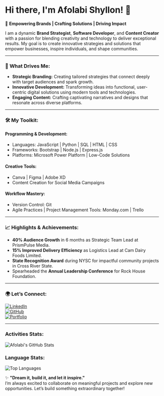 # Hi there, I'm Afolabi Shyllon! 👋  

🚀 **Empowering Brands | Crafting Solutions | Driving Impact**  

I am a dynamic **Brand Strategist**, **Software Developer**, and **Content Creator** with a passion for blending creativity and technology to deliver exceptional results. My goal is to create innovative strategies and solutions that empower businesses, inspire individuals, and shape communities.

---

### 🌟 **What Drives Me:**
- **Strategic Branding:** Creating tailored strategies that connect deeply with target audiences and spark growth.  
- **Innovative Development:** Transforming ideas into functional, user-centric digital solutions using modern tools and technologies.  
- **Engaging Content:** Crafting captivating narratives and designs that resonate across diverse platforms.

---

### 🛠️ **My Toolkit:**
#### **Programming & Development:**  
- Languages: JavaScript | Python | SQL | HTML | CSS  
- Frameworks: Bootstrap | Node.js | Express.js  
- Platforms: Microsoft Power Platform | Low-Code Solutions  

#### **Creative Tools:**  
- Canva | Figma | Adobe XD  
- Content Creation for Social Media Campaigns  

#### **Workflow Mastery:**  
- Version Control: Git  
- Agile Practices | Project Management Tools: Monday.com | Trello  

---

### 📈 **Highlights & Achievements:**  
- **40% Audience Growth** in 6 months as Strategic Team Lead at PrismPulse Media.  
- **15% Improved Delivery Efficiency** as Logistics Lead at Cam Dairy Foods Limited.  
- **State Recognition Award** during NYSC for impactful community projects in Cross River State.  
- Spearheaded the **Annual Leadership Conference** for Rock House Foundation.  

---

### 🌍 **Let’s Connect:**  
[![LinkedIn](https://img.shields.io/badge/-LinkedIn-blue?style=flat-square&logo=linkedin)](https://linkedin.com/in/afolabi-shyllon-bb6402246)  
[![GitHub](https://img.shields.io/badge/-GitHub-black?style=flat-square&logo=github)](https://github.com/Shyllon)  
[![Portfolio](https://img.shields.io/badge/-Portfolio-black?style=flat-square&logo=google-chrome)](https://afolabi-shyllon.vercel.app/)  

---
### **Activities Stats:** 
![Afolabi's GitHub Stats](https://github-readme-stats.vercel.app/api?username=Shyllon&show_icons=true&theme=radical)
### **Language Stats:** 
![Top Languages](https://github-readme-stats.vercel.app/api/top-langs/?username=Shyllon&layout=compact&theme=radical)

✨ **"Dream it, build it, and let it inspire."**  
I’m always excited to collaborate on meaningful projects and explore new opportunities. Let’s build something extraordinary together!
